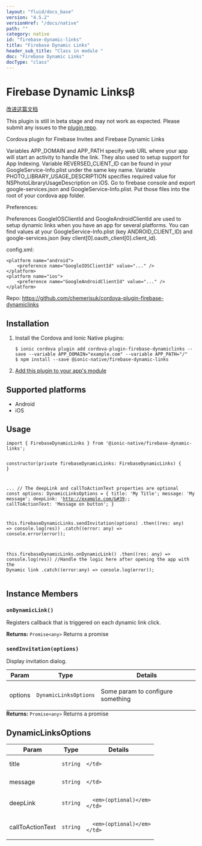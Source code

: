```yaml
---
layout: "fluid/docs_base"
version: "4.5.2"
versionHref: "/docs/native"
path: ""
category: native
id: "firebase-dynamic-links"
title: "Firebase Dynamic Links"
header_sub_title: "Class in module "
doc: "Firebase Dynamic Links"
docType: "class"
---
```


<h1 class="api-title">Firebase Dynamic Links<span class="beta" title="beta">&beta;</span></h1>

<a class="improve-v2-docs" href="http://github.com/ionic-team/ionic-native/edit/master/src/@ionic-native/plugins/firebase-dynamic-links/index.ts#L8">
  改进这篇文档
</a>




<p class="beta-notice">
  This plugin is still in beta stage and may not work as expected. Please
  submit any issues to the <a target="_blank"
  href="https://github.com/chemerisuk/cordova-plugin-firebase-dynamiclinks/issues">plugin repo</a>.
</p>




<p>Cordova plugin for Firebase Invites and Firebase Dynamic Links</p>
<p>Variables APP_DOMAIN and APP_PATH specify web URL where your app will start an activity to handle the link. They also used to setup support for App Indexing.
Variable REVERSED_CLIENT_ID can be found in your GoogleService-Info.plist under the same key name.
Variable PHOTO_LIBRARY_USAGE_DESCRIPTION specifies required value for NSPhotoLibraryUsageDescription on iOS.
Go to firebase console and export google-services.json and GoogleService-Info.plist. Put those files into the root of your cordova app folder.</p>
<p>Preferences:</p>
<p>Preferences GoogleIOSClientId and GoogleAndroidClientId are used to setup dynamic links when you have an app for several platforms.
You can find values at your GoogleService-Info.plist (key ANDROID_CLIENT_ID) and google-services.json (key client[0].oauth_client[0].client_id).</p>
<p>config.xml:</p>
<pre><code class="lang-xml">&lt;platform name=&quot;android&quot;&gt;
    &lt;preference name=&quot;GoogleIOSClientId&quot; value=&quot;...&quot; /&gt;
&lt;/platform&gt;
&lt;platform name=&quot;ios&quot;&gt;
    &lt;preference name=&quot;GoogleAndroidClientId&quot; value=&quot;...&quot; /&gt;
&lt;/platform&gt;
</code></pre>


<p>Repo:
  <a href="https://github.com/chemerisuk/cordova-plugin-firebase-dynamiclinks">
    https://github.com/chemerisuk/cordova-plugin-firebase-dynamiclinks
  </a>
</p>


<h2><a class="anchor" name="installation" href="#installation"></a>Installation</h2>
<ol class="installation">
  <li>Install the Cordova and Ionic Native plugins:<br>
    <pre><code class="nohighlight">$ ionic cordova plugin add cordova-plugin-firebase-dynamiclinks --save --variable APP_DOMAIN="example.com" --variable APP_PATH="/"
$ npm install --save @ionic-native/firebase-dynamic-links
</code></pre>
  </li>
  <li><a href="https://ionicframework.com/docs/native/#Add_Plugins_to_Your_App_Module">Add this plugin to your app's module</a></li>
</ol>



<h2><a class="anchor" name="platforms" href="#platforms"></a>Supported platforms</h2>
<ul>
  <li>Android</li><li>iOS</li>
</ul>






<h2><a class="anchor" name="usage" href="#usage"></a>Usage</h2>
<pre><code class="lang-typescript">import { FirebaseDynamicLinks } from &#39;@ionic-native/firebase-dynamic-links&#39;;


constructor(private firebaseDynamicLinks: FirebaseDynamicLinks) { }

...
// The deepLink and callToActionText properties are optional
const options: DynamicLinksOptions = {
  title: &#39;My Title&#39;;
  message: &#39;My message&#39;;
  deepLink: &#39;http://example.com/&#39;;
  callToActionText: &#39;Message on button&#39;;
}

this.firebaseDynamicLinks.sendInvitation(options)
  .then((res: any) =&gt; console.log(res))
  .catch((error: any) =&gt; console.error(error));

this.firebaseDynamicLinks.onDynamicLink()
  .then((res: any) =&gt; console.log(res)) //Handle the logic here after opening the app with the Dynamic link
  .catch((error:any) =&gt; console.log(error));
</code></pre>








<h2><a class="anchor" name="instance-members" href="#instance-members"></a>Instance Members</h2>
<h3><a class="anchor" name="onDynamicLink" href="#onDynamicLink"></a><code>onDynamicLink()</code></h3>


Registers callback that is triggered on each dynamic link click.


<div class="return-value" markdown="1">
  <i class="icon ion-arrow-return-left"></i>
  <b>Returns:</b> <code>Promise&lt;any&gt;</code> Returns a promise
</div><h3><a class="anchor" name="sendInvitation" href="#sendInvitation"></a><code>sendInvitation(options)</code></h3>


Display invitation dialog.
<table class="table param-table" style="margin:0;">
  <thead>
  <tr>
    <th>Param</th>
    <th>Type</th>
    <th>Details</th>
  </tr>
  </thead>
  <tbody>
  <tr>
    <td>
      options</td>
    <td>
      <code>DynamicLinksOptions</code>
    </td>
    <td>
      <p>Some param to configure something</p>
</td>
  </tr>
  </tbody>
</table>

<div class="return-value" markdown="1">
  <i class="icon ion-arrow-return-left"></i>
  <b>Returns:</b> <code>Promise&lt;any&gt;</code> Returns a promise
</div>





<h2><a class="anchor" name="DynamicLinksOptions" href="#DynamicLinksOptions"></a>DynamicLinksOptions</h2>

<table class="table param-table" style="margin:0;">
  <thead>
  <tr>
    <th>Param</th>
    <th>Type</th>
    <th>Details</th>
  </tr>
  </thead>
  <tbody>

  <tr>
    <td>
      title
    </td>
    <td>
      <code>string</code>
    </td>
    <td>


    </td>
  </tr>

  <tr>
    <td>
      message
    </td>
    <td>
      <code>string</code>
    </td>
    <td>


    </td>
  </tr>

  <tr>
    <td>
      deepLink
    </td>
    <td>
      <code>string</code>
    </td>
    <td>

      <em>(optional)</em>
    </td>
  </tr>

  <tr>
    <td>
      callToActionText
    </td>
    <td>
      <code>string</code>
    </td>
    <td>

      <em>(optional)</em>
    </td>
  </tr>

  </tbody>
</table>





